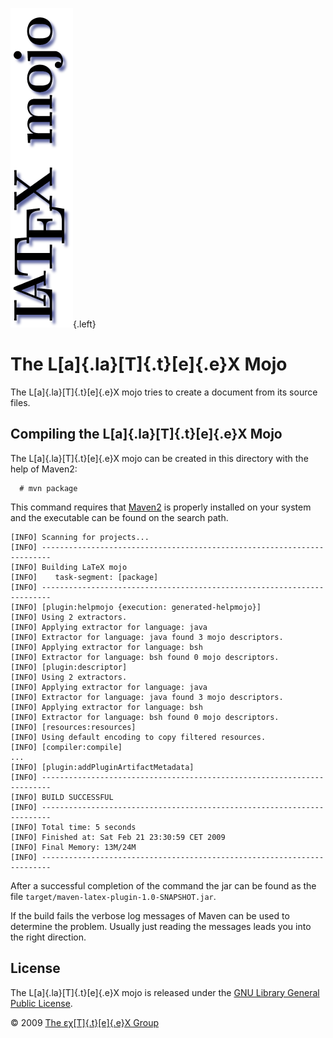 ![](src/images/LaTeXmojo-side.png){.left}

The L[a]{.la}[T]{.t}[e]{.e}X Mojo
=================================

The L[a]{.la}[T]{.t}[e]{.e}X mojo tries to create a document from its
source files.

Compiling the L[a]{.la}[T]{.t}[e]{.e}X Mojo
-------------------------------------------

The L[a]{.la}[T]{.t}[e]{.e}X mojo can be created in this directory with
the help of Maven2:

      # mvn package

This command requires that [Maven2](http://maven.apache.org) is properly
installed on your system and the executable can be found on the search
path.

``` {.output}
[INFO] Scanning for projects...
[INFO] ------------------------------------------------------------------------
[INFO] Building LaTeX mojo
[INFO]    task-segment: [package]
[INFO] ------------------------------------------------------------------------
[INFO] [plugin:helpmojo {execution: generated-helpmojo}]
[INFO] Using 2 extractors.
[INFO] Applying extractor for language: java
[INFO] Extractor for language: java found 3 mojo descriptors.
[INFO] Applying extractor for language: bsh
[INFO] Extractor for language: bsh found 0 mojo descriptors.
[INFO] [plugin:descriptor]
[INFO] Using 2 extractors.
[INFO] Applying extractor for language: java
[INFO] Extractor for language: java found 3 mojo descriptors.
[INFO] Applying extractor for language: bsh
[INFO] Extractor for language: bsh found 0 mojo descriptors.
[INFO] [resources:resources]
[INFO] Using default encoding to copy filtered resources.
[INFO] [compiler:compile]
...
[INFO] [plugin:addPluginArtifactMetadata]
[INFO] ------------------------------------------------------------------------
[INFO] BUILD SUCCESSFUL
[INFO] ------------------------------------------------------------------------
[INFO] Total time: 5 seconds
[INFO] Finished at: Sat Feb 21 23:30:59 CET 2009
[INFO] Final Memory: 13M/24M
[INFO] ------------------------------------------------------------------------
```

After a successful completion of the command the jar can be found as the
file `target/maven-latex-plugin-1.0-SNAPSHOT.jar`.

If the build fails the verbose log messages of Maven can be used to
determine the problem. Usually just reading the messages leads you into
the right direction.

License
-------

The L[a]{.la}[T]{.t}[e]{.e}X mojo is released under the [GNU Library
General Public License](LICENSE.html).

© 2009 [The εχ[T]{.t}[e]{.e}X Group](mailto:extex@dante.de)
